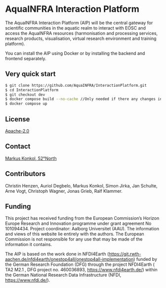 # AquaINFRA Interaction Platform
The AquaINFRA Interaction Platform (AIP) will be the central gateway for scientific communities in the aquatic realm to interact with EOSC and access the AquaINFRA resources (harmonisation and processing services, research products, visualisation, virtual research environment and training platform).

You can install the AIP using Docker or by installing the backend and frontend separately.

## Very quick start

```bash
$ git clone https://github.com/AquaINFRA/InteractionPlatform.git
$ cd InteractionPlatform
$ git checkout dev
$ docker compose build --no-cache //Only needed if there any changes in the source Code
$ docker compose up
```

## License

[Apache-2.0](https://www.apache.org/licenses/LICENSE-2.0)

## Contact

[Markus Konkol, 52°North](m.konkol@52north.org)

## Contributors

Christin Henzen, Auriol Degbelo, Markus Konkol, Simon Jirka, Jan Schulte, Arne Vogt, Christoph Wagner, Jonas Grieb, Ralf Klammer.

## Funding
This project has received funding from the European Commission’s Horizon Europe Research and Innovation programme under grant agreement No 101094434. Project coordinator: Aalborg Universitet (AAU). The information and views of this website lie entirely with the authors. The European Commission is not responsible for any use that may be made of the information it contains.

The AIP is based on the work done in NFDI4Earth (https://git.rwth-aachen.de/nfdi4earth/onestop4all/onestop4all-implementation) funded by the German Research Foundation (DFG) through the project NFDI4Earth ( TA2 M2.1 , DFG project no. 460036893, https://www.nfdi4earth.de/) within the German National Research Data Infrastructure (NFDI, https://www.nfdi.de/). 
